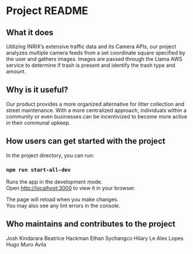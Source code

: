 # Project README

## What it does
Utilizing INRIX’s extensive traffic data and its Camera APIs, our project analyzes multiple camera feeds from a set coordinate square specified by the user and gathers images. Images are passed through the Llama AWS service to determine if trash is present and identify the trash type and amount.

## Why is it useful?
Our product provides a more organized alternative for litter collection and street maintenance. With a more centralized approach, individuals within a community or even businesses can be incentivized to become more active in their communal upkeep.

## How users can get started with the project
In the project directory, you can run:

### `npm run start-all-dev`

Runs the app in the development mode.\
Open [http://localhost:3000](http://localhost:3000) to view it in your browser.

The page will reload when you make changes.\
You may also see any lint errors in the console.

## Who maintains and contributes to the project 

Josh Kindarara
Beatrice Hackman
Ethan Sychangco
Hilary Le
Alex Lopes
Hugo Muro Avila
